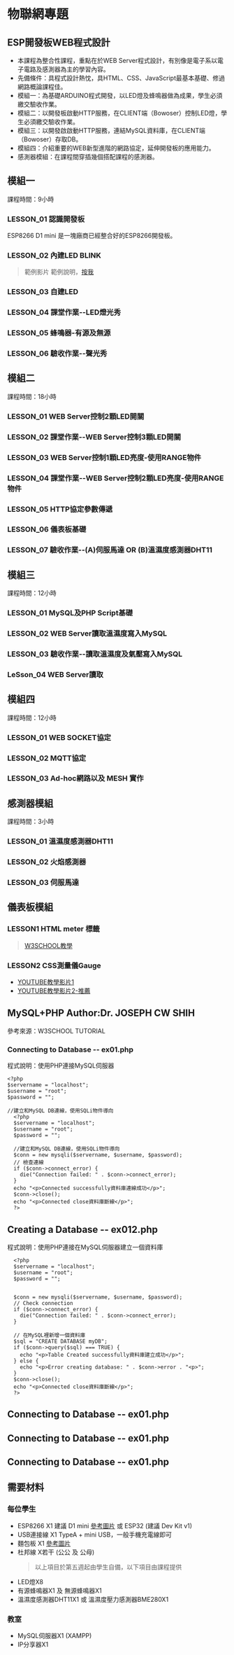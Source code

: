 # 物聯網專題
## ESP開發板WEB程式設計
* 本課程為整合性課程，重點在於WEB Server程式設計，有別像是電子系以電子電路及感測器為主的學習內容。
* 先備條件：具程式設計熱忱，具HTML、CSS、JavaScript最基本基礎、修過網路概論課程佳。
* 模組一：為基礎ARDUINO程式開發，以LED燈及蜂鳴器做為成果，學生必須繳交驗收作業。
* 模組二：以開發板啟動HTTP服務，在CLIENT端（Bowoser）控制LED燈，學生必須繳交驗收作業。
* 模組三：以開發啟啟動HTTP服務，連結MySQL資料庫，在CLIENT端（Bowoser）存取DB。
* 模組四：介紹重要的WEB新型進階的網路協定，延伸開發板的應用能力。
* 感測器模組：在課程間穿插幾個搭配課程的感測器。
## 模組一
課程時間：9小時
### LESSON_01 認識開發板
ESP8266 D1 mini 是一塊廠商已經整合好的ESP8266開發板。
### LESSON_02 內建LED BLINK
  > 範例影片
  > 範例說明，[按我](https://electrosome.com/esp8266-arduino-programming-led-blink/)
### LESSON_03 自建LED
### LESSON_04 課堂作業--LED燈光秀
### LESSON_05 蜂鳴器-有源及無源
### LESSON_06 驗收作業--聲光秀
## 模組二
課程時間：18小時
### LESSON_01 WEB Server控制2顆LED開關
### LESSON_02 課堂作業--WEB Server控制3顆LED開關
### LESSON_03 WEB Server控制1顆LED亮度-使用RANGE物件
### LESSON_04 課堂作業--WEB Server控制2顆LED亮度-使用RANGE物件
### LESSON_05 HTTP協定參數傳遞
### LESSON_06 儀表板基礎
### LESSON_07 驗收作業--(A)伺服馬達 OR (B)溫濕度感測器DHT11
## 模組三
課程時間：12小時
### LESSON_01 MySQL及PHP Script基礎
### LESSON_02 WEB Server讀取溫濕度寫入MySQL
### LESSON_03 驗收作業--讀取溫濕度及氣壓寫入MySQL
### LeSson_04 WEB Server讀取
## 模組四
課程時間：12小時
### LESSON_01 WEB SOCKET協定
### LESSON_02 MQTT協定
### LESSON_03 Ad-hoc網路以及 MESH 實作
## 感測器模組
課程時間：3小時
### LESSON_01 溫濕度感測器DHT11
### LESSON_02 火焰感測器
### LESSON_03 伺服馬達
## 儀表板模組
### LESSON1 HTML meter 標籤
  > [W3SCHOOL教學](https://www.w3schools.com/tags/tag_meter.asp)
### LESSON2 CSS測量儀Gauge  
* [YOUTUBE教學影片1](https://www.google.com/search?q=HTML+CSS+gauge+tutorial&sxsrf=AJOqlzWQg46vvdK_PiWPPrHPNM37Wj300g%3A1674545368260&ei=2IjPY5XDD-Dk2roPzI6pgA8&ved=0ahUKEwiVj9fO19_8AhVgslYBHUxHCvAQ4dUDCA8&uact=5&oq=HTML+CSS+gauge+tutorial&gs_lcp=Cgxnd3Mtd2l6LXNlcnAQAzIICCEQoAEQwwQyCAghEKABEMMEOgoIABBHENYEELADOgYIABAHEB46BwgAEA0QgAQ6CAgAEAgQBxAeOgoIABAIEAcQHhAKOgYIABAeEA06CgghEKABEMMEEApKBAhBGABKBAhGGABQmQxYvxZg1BhoAnABeACAAWeIAYADkgEDNS4xmAEAoAEByAEKwAEB&sclient=gws-wiz-serp#fpstate=ive&vld=cid:4e7be008,vid:FnUkVcQ_3CQ)
* [YOUTUBE教學影片2-推薦](https://www.google.com/search?q=CSS+gauge+tutorial&oq=CSS+gauge+tutorial&aqs=chrome..69i57j69i61j69i60l2.9074j0j15&sourceid=chrome&ie=UTF-8#fpstate=ive&vld=cid:d774bf36,vid:4P1fhmDNHbk)
## MySQL+PHP Author:Dr. JOSEPH CW SHIH
參考來源：W3SCHOOL TUTORIAL
### Connecting to Database -- ex01.php
程式說明：使用PHP連接MySQL伺服器
```
<?php
$servername = "localhost";
$username = "root";
$password = "";

//建立和MySQL DB連線，使用SQLi物件導向
  <?php
  $servername = "localhost";
  $username = "root";
  $password = "";

  //建立和MySQL DB連線，使用SQLi物件導向
  $conn = new mysqli($servername, $username, $password);
  // 檢查連線
  if ($conn->connect_error) {
    die("Connection failed: " . $conn->connect_error);
  }
  echo "<p>Connected successfully資料庫連線成功</p>";
  $conn->close();
  echo "<p>Connected close資料庫斷線</p>";
  ?>
```
## Creating a Database -- ex012.php
程式說明：使用PHP連接在MySQL伺服器建立一個資料庫
```
  <?php
  $servername = "localhost";
  $username = "root";
  $password = "";


  $conn = new mysqli($servername, $username, $password);
  // Check connection
  if ($conn->connect_error) {
    die("Connection failed: " . $conn->connect_error);
  }

  // 在MySQL裡新增一個資料庫
  $sql = "CREATE DATABASE myDB";
  if ($conn->query($sql) === TRUE) {
    echo "<p>Table Created successfully資料庫建立成功</p>";
  } else {
    echo "<p>Error creating database: " . $conn->error . "<p>";
  }
  $conn->close();
  echo "<p>Connected close資料庫斷線</p>";
  ?>
```
## Connecting to Database -- ex01.php
## Connecting to Database -- ex01.php
## Connecting to Database -- ex01.php

## 需要材料
### 每位學生
* ESP8266 X1 建議 D1 mini [參考圖片](https://shop.mirotek.com.tw/shop/200022b/) 或 ESP32 (建議 Dev Kit v1)
* USB連接線 X1 TypeA + mini USB，一般手機充電線即可
* 麵包板 X1 [參考圖片](https://shopee.tw/【666】A29-麵包板-免焊式測試電路板-實驗板配跳線-400孔-Arduino-i.10398240.69894313)
* 杜邦線 X若干 (公公 及 公母)
  >以上項目於第五週起由學生自備，以下項目由課程提供
* LED燈X8
* 有源蜂鳴器X1 及 無源蜂鳴器X1
* 溫濕度感測器DHT11X1 或 溫濕度壓力感測器BME280X1
### 教室
* MySQL伺服器X1 (XAMPP)
* IP分享器X1
